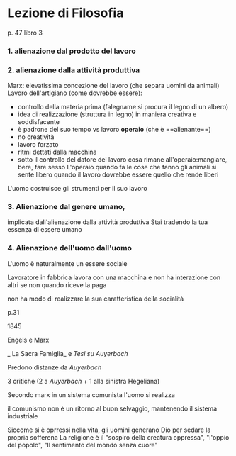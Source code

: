 # Lezione di Filosofia


p. 47 libro 3

### 1. alienazione dal prodotto del lavoro
### 2. alienazione dalla attività produttiva
Marx: elevatissima concezione del lavoro (che separa uomini da animali)
Lavoro dell'artigiano (come dovrebbe essere):
* controllo della materia prima (falegname si procura il legno di un albero)
* idea di realizzazione (struttura in legno) in maniera creativa e soddisfacente
* è padrone del suo tempo
vs lavoro **operaio** (che è ==alienante==)
* no creatività
* lavoro forzato
* ritmi dettati dalla macchina
* sotto il controllo del datore del lavoro
cosa rimane all'operaio:mangiare, bere, fare sesso
L'operaio quando fa le cose che fanno gli animali si sente libero 	quando il lavoro dovrebbe essere quello che rende liberi

L'uomo costruisce gli strumenti per il suo lavoro

### 3. Alienazione dal genere umano,
 implicata dall'alienazione dalla attività produttiva
Stai tradendo la tua essenza di essere umano



### 4. Alienazione dell'uomo dall'uomo
L'uomo è naturalmente un essere sociale

Lavoratore in fabbrica lavora con una macchina e non ha interazione con altri se non quando riceve la paga

non ha modo di realizzare la sua caratteristica della socialità


p.31

1845

Engels e Marx

_ La Sacra Famiglia_ e _Tesi su Auyerbach_ 

Predono distanze da _Auyerbach_

$3$ critiche ($2$ a _Auyerbach_ + $1$ alla sinistra Hegeliana)

Secondo marx in un sistema comunista l'uomo si realizza

il comunismo non è un ritorno al buon selvaggio, mantenendo il sistema industriale

Siccome si è oprressi nella vita, gli uomini generano Dio per sedare la propria sofferena
La religione è il "sospiro della creatura oppressa", "l'oppio del popolo", "Il sentimento del mondo senza cuore"
<!--stackedit_data:
eyJoaXN0b3J5IjpbLTcyNjg0MzgxMCwyNjAxMjgyNDNdfQ==
-->